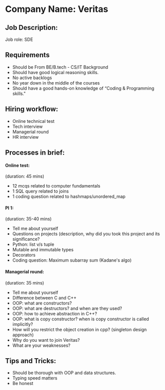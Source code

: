 # **Company Name: Veritas**

## **Job Description:**

Job role: SDE

## **Requirements**

<ul>
    <li>Should be From BE/B.tech - CS/IT Background</li>
    <li>Should have good logical reasoning skills.
</li>
    <li>No active backlogs</li>
    <li>No year down in the middle of the courses</li>
    <li>Should have a good hands-on knowledge of “Coding & Programming skills."</li>
</ul>

## **Hiring workflow:**

<ul>
<li>Online technical test</li>
<li>Tech interview</li>
<li>Managerial round</li>
<li>HR interview</li>
</ul>

## **Processes in brief:**

<h4>Online test:</h4>
(duration: 45 mins)
<ul>
    <li>12 mcqs related to computer fundamentals</li>
    <li>1 SQL query related to joins</li>
    <li>1 coding question related to hashmaps/unordered_map</li>
</ul>

<h4>PI 1:</h4>

(duration: 35-40 mins)

<ul>
    <li>Tell me about yourself</li>
    <li>Questions on projects (description, why did you took this project and its significance?</li>
    <li>Python: list v/s tuple</li>
    <li>Mutable and immutable types</li>
    <li>Decorators</li>
    <li>Coding question: Maximum subarray sum (Kadane's algo)</li>
</ul>

<h4>Managerial round:</h4>

(duration: 35 mins)
<ul>
    <li>Tell me about yourself</li>
    <li>Difference between C and C++</li>
    <li>OOP: what are constructors?</li>
    <li>OOP: what are destructors? and when are they used?</li>
    <li>OOP: how to achieve abstraction in C++?</li>
    <li>OOP: what is copy constructor? when is copy constructor is called implicitly?</li>
    <li>How will you restrict the object creation in cpp? (singleton design approach)</li>
    <li>Why do you want to join Veritas?</li>
    <li>What are your weaknesses?</li>
</ul>

## **Tips and Tricks:**

<ul>
    <li>Should be thorough with OOP and data structures.</li>
    <li>Typing speed matters</li>
    <li>Be honest</li>
</ul>
